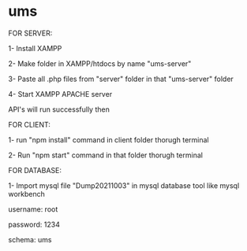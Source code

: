 # ums
FOR SERVER: 

1- Install XAMPP

2- Make folder in XAMPP/htdocs by name "ums-server"

3- Paste all .php files from "server" folder in that "ums-server" folder

4- Start XAMPP APACHE server


API's will run successfully then

FOR CLIENT:

1- run "npm install" command in client folder thorugh terminal

2- Run "npm start" command in that folder thorugh terminal


FOR DATABASE:

1- Import mysql file "Dump20211003" in mysql database tool like mysql workbench

username: root

password: 1234

schema: ums

